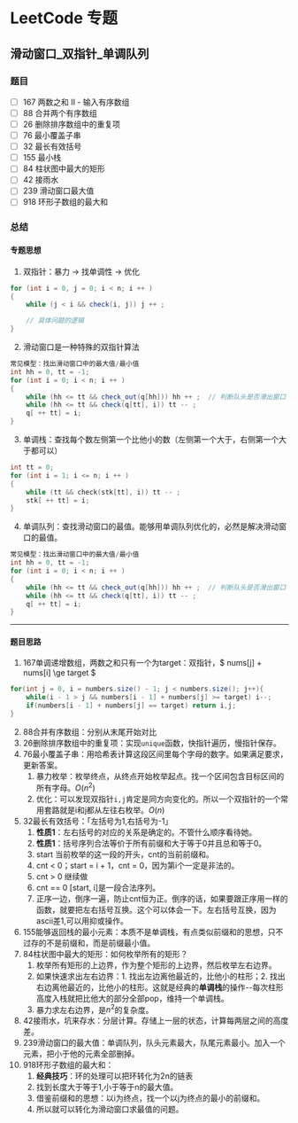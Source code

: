# LeetCode 专题

## 滑动窗口_双指针_单调队列

### 题目

- [ ]  167 两数之和 II - 输入有序数组
- [ ]  88 合并两个有序数组
- [ ]  26 删除排序数组中的重复项
- [ ]  76 最小覆盖子串
- [ ]  32 最长有效括号
- [ ]  155 最小栈
- [ ]  84 柱状图中最大的矩形
- [ ]  42 接雨水
- [ ]  239 滑动窗口最大值
- [ ]  918 环形子数组的最大和

### 总结

#### 专题思想

1. 双指针：暴力 -> 找单调性 -> 优化
```java
for (int i = 0, j = 0; i < n; i ++ )
{
    while (j < i && check(i, j)) j ++ ;

    // 具体问题的逻辑
}
```
2. 滑动窗口是一种特殊的双指针算法
```java
常见模型：找出滑动窗口中的最大值/最小值
int hh = 0, tt = -1;
for (int i = 0; i < n; i ++ )
{
    while (hh <= tt && check_out(q[hh])) hh ++ ;  // 判断队头是否滑出窗口
    while (hh <= tt && check(q[tt], i)) tt -- ;
    q[ ++ tt] = i;
}
```
3. 单调栈：查找每个数左侧第一个比他小的数（左侧第一个大于，右侧第一个大于都可以）
```cpp
int tt = 0;
for (int i = 1; i <= n; i ++ )
{
    while (tt && check(stk[tt], i)) tt -- ;
    stk[ ++ tt] = i;
}
```
4. 单调队列：查找滑动窗口的最值。能够用单调队列优化的，必然是解决滑动窗口的最值。

```java
常见模型：找出滑动窗口中的最大值/最小值
int hh = 0, tt = -1;
for (int i = 0; i < n; i ++ )
{
    while (hh <= tt && check_out(q[hh])) hh ++ ;  // 判断队头是否滑出窗口
    while (hh <= tt && check(q[tt], i)) tt -- ;
    q[ ++ tt] = i;
}
```
---

#### 题目思路

1. 167单调递增数组，两数之和只有一个为target：双指针，$ nums[j] + nums[i] \ge target $
```java
for(int j = 0, i = numbers.size() - 1; j < numbers.size(); j++){
    while(i - 1 > j && numbers[i - 1] + numbers[j] >= target) i--;
    if(numbers[i - 1] + numbers[j] == target) return i,j;
}
```
2. 88合并有序数组：分别从末尾开始对比
3. 26删除排序数组中的重复项：实现`unique`函数，快指针遍历，慢指针保存。
4. 76最小覆盖子串：用哈希表计算这段区间里每个字母的数字。如果满足要求，更新答案。
   1. 暴力枚举：枚举终点，从终点开始枚举起点。找一个区间包含目标区间的所有字母。$O(n^2)$
   2. 优化：可以发现双指针`i,j`肯定是同方向变化的。所以一个双指针的一个常用套路就是i和j都从左往右枚举。$O(n)$
5. 32最长有效括号：「左括号为1,右括号为-1」
   1. **性质1**：左右括号的对应的关系是确定的。不管什么顺序看待她。
   2. **性质1**：括号序列合法等价于所有前缀和大于等于0并且总和等于0。
   3. start 当前枚举的这一段的开头，cnt的当前前缀和。
   4. cnt < 0；start = i + 1，cnt = 0，因为第i个一定是非法的。
   5. cnt > 0 继续做
   6. cnt == 0 [start, i]是一段合法序列。
   7. 正序一边，倒序一遍，防止cnt恒为正。倒序的话，如果要跟正序用一样的函数，就要把左右括号互换。这个可以体会一下。左右括号互换，因为ascii差1,可以用抑或操作。
6. 155能够返回栈的最小元素：本质不是单调栈，有点类似前缀和的思想，只不过存的不是前缀和，而是前缀最小值。
7. 84柱状图中最大的矩形：如何枚举所有的矩形？
   1. 枚举所有矩形的上边界，作为整个矩形的上边界，然后枚举左右边界。
   2. 如果快速求出左右边界：1. 找出左边离他最近的，比他小的柱形；2. 找出右边离他最近的，比他小的柱形。这就是经典的**单调栈**的操作--每次柱形高度入栈就把比他大的部分全部pop，维持一个单调栈。
   3. 暴力求左右边界，是$n^2$的复杂度。
8. 42接雨水，坑来存水：分层计算。存储上一层的状态，计算每两层之间的高度差。
9. 239滑动窗口的最大值：单调队列，队头元素最大，队尾元素最小。加入一个元素，把小于他的元素全部删掉。
10. 918环形子数组的最大和：
    1.  **经典技巧**：环的处理可以把环转化为2n的链表
    2.  找到长度大于等于1,小于等于n的最大值。
    3.  借鉴前缀和的思想：以i为终点，找一个以j为终点的最小的前缀和。
    4.  所以就可以转化为滑动窗口求最值的问题。
